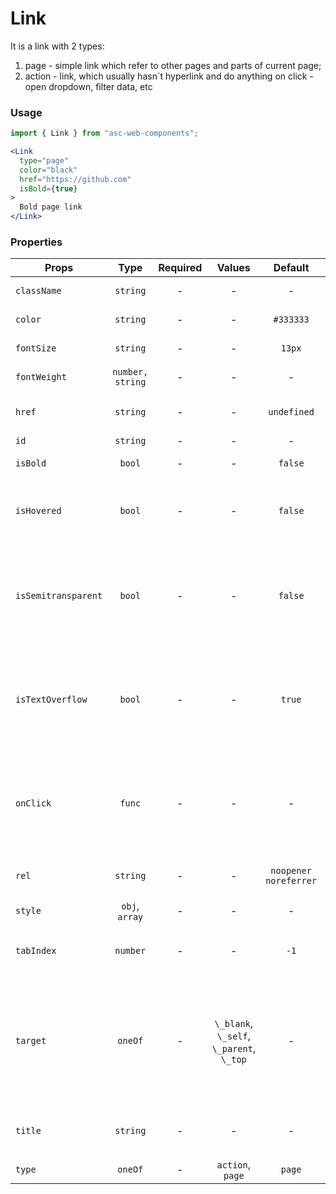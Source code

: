 # Link

It is a link with 2 types:

1. page - simple link which refer to other pages and parts of current page;
2. action - link, which usually hasn`t hyperlink and do anything on click - open dropdown, filter data, etc

### Usage

```js
import { Link } from "asc-web-components";
```

```jsx
<Link 
  type="page" 
  color="black" 
  href="https://github.com" 
  isBold={true}
>
  Bold page link
</Link>
```

### Properties

| Props               |      Type      | Required |                  Values                  |        Default        | Description                                                                                    |
| ------------------- | :------------: | :------: | :--------------------------------------: | :-------------------: | ---------------------------------------------------------------------------------------------- |
| `className`         |    `string`    |    -     |                    -                     |           -           | Accepts class                                                                                  |
| `color`             |    `string`    |    -     |                    -                     |       `#333333`       | Color of link                                                                                  |
| `fontSize`          |    `string`    |    -     |                    -                     |        `13px`         | Font size of link                                                                              | 
| `fontWeight`        |`number, string`|    -     |                    -                     |           -           | Font weight of link                                                                            |
| `href`              |    `string`    |    -     |                    -                     |      `undefined`      | Used as HTML `href` property                                                                   |
| `id`                |    `string`    |    -     |                    -                     |           -           | Accepts id                                                                                     |
| `isBold`            |     `bool`     |    -     |                    -                     |        `false`        | Set font weight                                                                                |
| `isHovered`         |     `bool`     |    -     |                    -                     |        `false`        | Set hovered state and effects of link.                                                         |
| `isSemitransparent` |     `bool`     |    -     |                    -                     |        `false`        | Set css-property 'opacity' to 0.5. Usually apply for users with "pending" status               |
| `isTextOverflow`    |     `bool`     |    -     |                    -                     |        `true`         | Activate or deactivate _text-overflow_ CSS property with ellipsis (' … ') value                |
| `onClick`           |     `func`     |    -     |                    -                     |           -           | What the link will trigger when clicked. Only for \'action\' type of link                      |
| `rel`               |    `string`    |    -     |                    -                     | `noopener noreferrer` | Used as HTML `rel` property                                                                    |
| `style`             | `obj`, `array` |    -     |                    -                     |           -           | Accepts css style                                                                              |
| `tabIndex`          |    `number`    |    -     |                    -                     |         `-1`          | Used as HTML `tabindex` property                                                               |
| `target`            |    `oneOf`     |    -     | `\_blank`, `\_self`, `\_parent`, `\_top` |           -           | The _target_ attribute specifies where the linked document will open when the link is clicked. |
| `title`             |    `string`    |    -     |                    -                     |           -           | Used as HTML `title` property                                                                  |
| `type`              |    `oneOf`     |    -     |             `action`, `page`             |        `page`         | Type of link                                                                                   |
